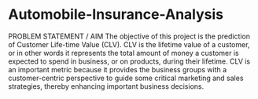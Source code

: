 # Automobile-Insurance-Analysis
PROBLEM STATEMENT / AIM
The objective of this project is the prediction of Customer Life-time Value (CLV). CLV is the lifetime value of a customer, or in other words it represents the total amount of money a customer is expected to spend in business, or on products, during their lifetime. CLV is an important metric because it provides the business groups with a customer-centric perspective to guide some critical marketing and sales strategies, thereby enhancing important business decisions.
